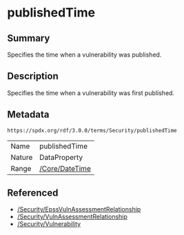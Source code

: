 <!-- Automatically generated by spec-parser v2.1.0 on 2024-06-17T15:44:58.460830+00:00 -->
<!-- SPDX-License-Identifier: Community-Spec-1.0 -->

# publishedTime

## Summary

Specifies the time when a vulnerability was published.


## Description

Specifies the time when a vulnerability was first published.


## Metadata

`https://spdx.org/rdf/3.0.0/terms/Security/publishedTime`


| | |
|---|---|
| Name | publishedTime |
| Nature | DataProperty |
| Range | [/Core/DateTime](../../Core/Datatypes/DateTime.md) |




## Referenced

- [/Security/EpssVulnAssessmentRelationship](../../Security/Classes/EpssVulnAssessmentRelationship.md)
- [/Security/VulnAssessmentRelationship](../../Security/Classes/VulnAssessmentRelationship.md)
- [/Security/Vulnerability](../../Security/Classes/Vulnerability.md)

